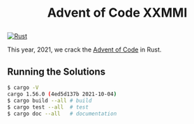 # <p align="center">Advent of Code XXMMI
[![Rust](https://github.com/poyea/aoc/actions/workflows/rust.yml/badge.svg?branch=main)](https://github.com/poyea/aoc/actions/workflows/rust.yml)

This year, 2021, we crack the [Advent of Code](https://adventofcode.com/) in Rust.

## Running the Solutions
```sh
$ cargo -V
cargo 1.56.0 (4ed5d137b 2021-10-04)
$ cargo build --all # build
$ cargo test --all  # test
$ cargo doc --all   # documentation
```